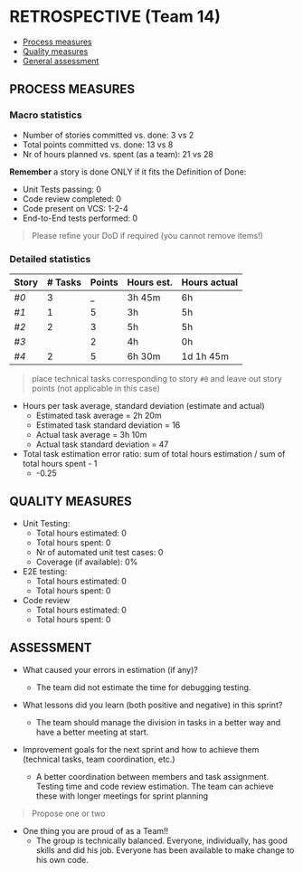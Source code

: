RETROSPECTIVE (Team 14)
=====================================

- [Process measures](#process-measures)
- [Quality measures](#quality-measures)
- [General assessment](#assessment)

## PROCESS MEASURES 

### Macro statistics

- Number of stories committed vs. done: 3 vs 2
- Total points committed vs. done: 13 vs 8 
- Nr of hours planned vs. spent (as a team): 21 vs 28

**Remember** a story is done ONLY if it fits the Definition of Done:
 
- Unit Tests passing: 0
- Code review completed: 0
- Code present on VCS: 1-2-4
- End-to-End tests performed: 0

> Please refine your DoD if required (you cannot remove items!) 

### Detailed statistics

| Story  | # Tasks | Points | Hours est. | Hours actual |
|--------|---------|--------|------------|--------------|
|  _#0_  |    3    |   _    |   3h 45m   |      6h      |
|  _#1_  |    1    |   5    |     3h     |      5h      |
|  _#2_  |    2    |   3    |     5h     |      5h      |
|  _#3_  |         |   2    |     4h     |      0h      |
|  _#4_  |    2    |   5    |   6h 30m   |   1d 1h 45m  |


> place technical tasks corresponding to story `#0` and leave out story points (not applicable in this case)

- Hours per task average, standard deviation (estimate and actual)
  - Estimated task average = 2h 20m
  - Estimated task standard deviation = 16
  - Actual task average = 3h 10m
  - Actual task standard deviation = 47
- Total task estimation error ratio: sum of total hours estimation / sum of total hours spent - 1
  - -0.25

  
## QUALITY MEASURES 

- Unit Testing:
  - Total hours estimated: 0
  - Total hours spent: 0
  - Nr of automated unit test cases: 0 
  - Coverage (if available): 0%
- E2E testing:
  - Total hours estimated: 0
  - Total hours spent: 0
- Code review 
  - Total hours estimated: 0
  - Total hours spent: 0
  


## ASSESSMENT

- What caused your errors in estimation (if any)?
  - The team did not estimate the time for debugging testing.

- What lessons did you learn (both positive and negative) in this sprint?
  - The team should manage the division in tasks in a better way and have a better meeting at start. 

- Improvement goals for the next sprint and how to achieve them (technical tasks, team coordination, etc.)
  - A better coordination between members and task assignment. Testing time and code review estimation. The team can achieve these with longer meetings for sprint planning

> Propose one or two

- One thing you are proud of as a Team!!
  - The group is technically balanced. Everyone, individually, has good skills and did his job. Everyone has been available to make change to his own code.
